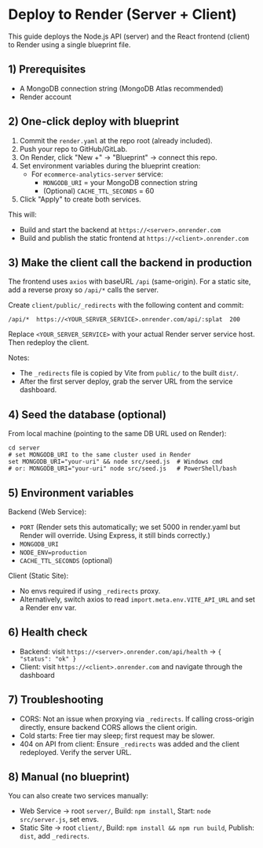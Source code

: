 # Deploy to Render (Server + Client)

This guide deploys the Node.js API (server) and the React frontend (client) to Render using a single blueprint file.

## 1) Prerequisites
- A MongoDB connection string (MongoDB Atlas recommended)
- Render account

## 2) One-click deploy with blueprint
1. Commit the `render.yaml` at the repo root (already included).
2. Push your repo to GitHub/GitLab.
3. On Render, click "New +" → "Blueprint" → connect this repo.
4. Set environment variables during the blueprint creation:
   - For `ecommerce-analytics-server` service:
     - `MONGODB_URI` = your MongoDB connection string
     - (Optional) `CACHE_TTL_SECONDS` = 60
5. Click "Apply" to create both services.

This will:
- Build and start the backend at `https://<server>.onrender.com`
- Build and publish the static frontend at `https://<client>.onrender.com`

## 3) Make the client call the backend in production
The frontend uses `axios` with baseURL `/api` (same-origin). For a static site, add a reverse proxy so `/api/*` calls the server.

Create `client/public/_redirects` with the following content and commit:
```
/api/*  https://<YOUR_SERVER_SERVICE>.onrender.com/api/:splat  200
```
Replace `<YOUR_SERVER_SERVICE>` with your actual Render server service host. Then redeploy the client.

Notes:
- The `_redirects` file is copied by Vite from `public/` to the built `dist/`.
- After the first server deploy, grab the server URL from the service dashboard.

## 4) Seed the database (optional)
From local machine (pointing to the same DB URL used on Render):
```
cd server
# set MONGODB_URI to the same cluster used in Render
set MONGODB_URI="your-uri" && node src/seed.js  # Windows cmd
# or: MONGODB_URI="your-uri" node src/seed.js   # PowerShell/bash
```

## 5) Environment variables
Backend (Web Service):
- `PORT` (Render sets this automatically; we set 5000 in render.yaml but Render will override. Using Express, it still binds correctly.)
- `MONGODB_URI`
- `NODE_ENV=production`
- `CACHE_TTL_SECONDS` (optional)

Client (Static Site):
- No envs required if using `_redirects` proxy.
- Alternatively, switch axios to read `import.meta.env.VITE_API_URL` and set a Render env var.

## 6) Health check
- Backend: visit `https://<server>.onrender.com/api/health` → `{ "status": "ok" }`
- Client: visit `https://<client>.onrender.com` and navigate through the dashboard

## 7) Troubleshooting
- CORS: Not an issue when proxying via `_redirects`. If calling cross-origin directly, ensure backend CORS allows the client origin.
- Cold starts: Free tier may sleep; first request may be slower.
- 404 on API from client: Ensure `_redirects` was added and the client redeployed. Verify the server URL.

## 8) Manual (no blueprint)
You can also create two services manually:
- Web Service → root `server/`, Build: `npm install`, Start: `node src/server.js`, set envs.
- Static Site → root `client/`, Build: `npm install && npm run build`, Publish: `dist`, add `_redirects`.
